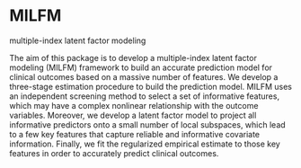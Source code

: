 # MILFM
multiple-index latent factor modeling

The aim of this package is to develop a multiple-index latent factor modeling (MILFM) framework to build an accurate 
prediction model for clinical outcomes based on a massive number of features. 
We develop a three-stage estimation procedure to build the prediction model. 
MILFM uses an independent screening method to select a set of informative features, 
which may have a complex nonlinear relationship with the outcome variables. Moreover, 
we develop a latent factor model to project all informative predictors onto a small number of local subspaces, 
which lead to a few key features that capture reliable and informative covariate information. 
Finally, we fit the regularized empirical estimate to those key features in order to accurately predict clinical outcomes.
